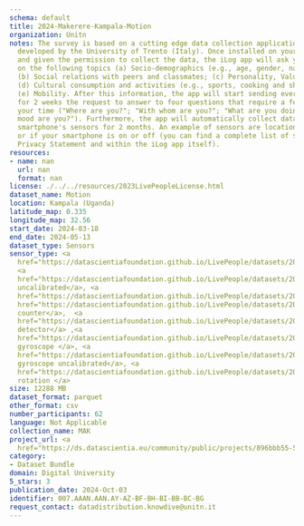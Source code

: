 ```yaml
---
schema: default
title: 2024-Makerere-Kampala-Motion
organization: Unitn
notes: The survey is based on a cutting edge data collection application called iLog1,
  developed by the University of Trento (Italy). Once installed on your smartphone
  and given the permission to collect the data, the iLog app will ask you information
  on the following topics (a) Socio-demographics (e.g., age, gender, nationality);
  (b) Social relations with peers and classmates; (c) Personality, Values and Competences;
  (d) Cultural consumption and activities (e.g., sports, cooking and shopping habits);
  (e) Mobility. After this information, the app will start sending every 30 minutes
  for 2 weeks the request to answer to four questions that require a few seconds of
  your time ("Where are you?"; "With whom are you?"; "What are you doing?"; and "What
  mood are you?"). Furthermore, the app will automatically collect data from your
  smartphone's sensors for 2 months. An example of sensors are location, bluetooth
  or if your smartphone is on or off (you can find a complete list of sensors in the
  Privacy Statement and within the iLog app itself).
resources:
- name: nan
  url: nan
  format: nan
license: ./../../resources/2023LivePeopleLicense.html
dataset_name: Motion
location: Kampala (Uganda)
latitude_map: 0.335
longitude_map: 32.56
start_date: 2024-03-18
end_date: 2024-05-13
dataset_type: Sensors
sensor_type: <a 
  href="https://datascientiafoundation.github.io/LivePeople/datasets/2024-MAK-Kampala-Accelerometer%20Event/">accelerometer</a>,
  <a 
  href="https://datascientiafoundation.github.io/LivePeople/datasets/2024-MAK-Kampala-Accelerometer%20Uncalibrated/">accelerometer
  uncalibrated</a>, <a 
  href="https://datascientiafoundation.github.io/LivePeople/datasets/2024-MAK-Kampala-Activities/">activities</a>,<a
  href="https://datascientiafoundation.github.io/LivePeople/datasets/2024-MAK-Kampala-Step%20Counter%20Event/">step
  counter</a>,  <a 
  href="https://datascientiafoundation.github.io/LivePeople/datasets/2024-MAK-Kampala-Step%20Detector%20Event/">step
  detector</a> ,<a 
  href="https://datascientiafoundation.github.io/LivePeople/datasets/2024-MAK-Kampala-Gyroscope%20Event/">
  gyroscope </a>, <a 
  href="https://datascientiafoundation.github.io/LivePeople/datasets/2024-MAK-Kampala-Gyroscope%20Uncalibrated/">
  gyroscope uncalibrated</a>, <a 
  href="https://datascientiafoundation.github.io/LivePeople/datasets/2024-MAK-Kampala-Rotationvector/">
  rotation </a>
size: 12288 MB
dataset_format: parquet
other_format: csv
number_participants: 62
language: Not Applicable
collection_name: MAK
project_url: <a 
  href="https://ds.datascientia.eu/community/public/projects/896bbb55-5ee2-4653-9b43-69cc88633ec12">https://ds.datascientia.eu/community/public/projects/896bbb55-5ee2-4653-9b43-69cc88633ec12</a>
category:
- Dataset Bundle
domain: Digital University
5_stars: 3
publication_date: 2024-Oct-03
identifier: 007.AAAN.AAN.AY-AZ-BF-BH-BI-BB-BC-BG
request_contact: datadistribution.knowdive@unitn.it
---
```


